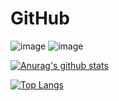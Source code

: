 # GitHub

![image](https://img.shields.io/badge/Bug-100%25-green)
![image](https://img.shields.io/badge/quality-Z-green)

[![Anurag's github stats](https://github-readme-stats.vercel.app/api?username=AndPuqing)](https://github.com/anuraghazra/github-readme-stats)

[![Top Langs](https://github-readme-stats.vercel.app/api/top-langs/?username=AndPuqing&layout=compact)](https://github.com/devSouvik/github-readme-stats)
